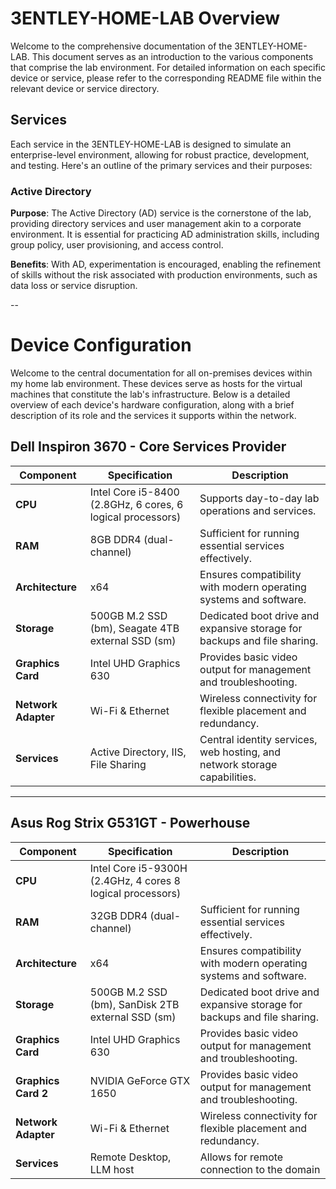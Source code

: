 # 3ENTLEY-HOME-LAB Overview

Welcome to the comprehensive documentation of the 3ENTLEY-HOME-LAB. This document serves as an introduction to the various components that comprise the lab environment. For detailed information on each specific device or service, please refer to the corresponding README file within the relevant device or service directory.

## Services

Each service in the 3ENTLEY-HOME-LAB is designed to simulate an enterprise-level environment, allowing for robust practice, development, and testing. Here's an outline of the primary services and their purposes:

### Active Directory

**Purpose**: The Active Directory (AD) service is the cornerstone of the lab, providing directory services and user management akin to a corporate environment. It is essential for practicing AD administration skills, including group policy, user provisioning, and access control. 

**Benefits**: With AD, experimentation is encouraged, enabling the refinement of skills without the risk associated with production environments, such as data loss or service disruption.

--

# Device Configuration

Welcome to the central documentation for all on-premises devices within my home lab environment. These devices serve as hosts for the virtual machines that constitute the lab's infrastructure. Below is a detailed overview of each device's hardware configuration, along with a brief description of its role and the services it supports within the network.

## Dell Inspiron 3670 - Core Services Provider

| Component           | Specification                           | Description                                               |
| ------------------- | --------------------------------------- | ---------------------------------------------------------         |
| **CPU**             | Intel Core i5-8400 (2.8GHz, 6 cores, 6 logical processors) | Supports day-to-day lab operations and services.          |
| **RAM**             | 8GB DDR4 (dual-channel)                 | Sufficient for running essential services effectively.          |
| **Architecture**    | x64                                     | Ensures compatibility with modern operating systems and software. |
| **Storage**         | 500GB M.2 SSD (bm), Seagate 4TB external SSD (sm) | Dedicated boot drive and expansive storage for backups and file sharing. |
| **Graphics Card**   | Intel UHD Graphics 630                  | Provides basic video output for management and troubleshooting.  |
| **Network Adapter** | Wi-Fi & Ethernet                        | Wireless connectivity for flexible placement and redundancy. |
| **Services**        | Active Directory, IIS, File Sharing     | Central identity services, web hosting, and network storage capabilities. |

---

## Asus Rog Strix G531GT - Powerhouse 

| Component           | Specification                           | Description                                               |
| ------------------- | --------------------------------------- | --------------------------------------------------------- |
| **CPU**             | Intel Core i5-9300H (2.4GHz, 4 cores 8 logical processors) |
| **RAM**             | 32GB DDR4 (dual-channel)                | Sufficient for running essential services effectively.    |
| **Architecture**    | x64                                     | Ensures compatibility with modern operating systems and software. |
| **Storage**         | 500GB M.2 SSD (bm), SanDisk 2TB external SSD (sm) | Dedicated boot drive and expansive storage for backups and file sharing. |
| **Graphics Card**   | Intel UHD Graphics 630                  | Provides basic video output for management and troubleshooting. |
| **Graphics Card 2** | NVIDIA GeForce GTX 1650                 | Provides basic video output for management and troubleshooting. |
| **Network Adapter** | Wi-Fi & Ethernet                        | Wireless connectivity for flexible placement and redundancy. |
| **Services**        | Remote Desktop, LLM host                | Allows for remote connection to the domain | 

